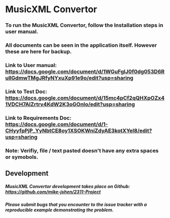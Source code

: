 # MusicXML Convertor

### To run the MusicXML Convertor, follow the Installation steps in user manual.

### All documents can be seen in the application itself. However these are here for backup.

### Link to User manual: https://docs.google.com/document/d/1WGuFglJ0f0dg053D6RullGdmwTMgJRfyNYxuXp91e9o/edit?usp=sharing

### Link to Test Doc: https://docs.google.com/document/d/15mc4pCf2qQHXpOZx41VDCH7AlZrtrv4KdW2K3oGOnIo/edit?usp=sharing

### Link to Requirements Doc: https://docs.google.com/document/d/1-CHyyfpPjP_YyNbtCE8oy1XSOKWniZdyAE3kotXYel8/edit?usp=sharing

### Note: Verifiy, file / text pasted doesn't have any extra spaces or symobols.

## Development
##### MusicXML Convertor development takes place on Github: https://github.com/mike-jshen/2311-Project
##### Please submit bugs that you encounter to the issue tracker with a reproducible example demonstrating the problem.
